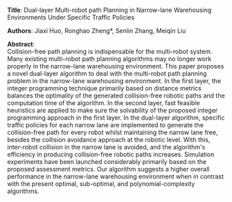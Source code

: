 **Title**: Dual-layer Multi-robot path Planning in Narrow-lane Warehousing Environments Under Specific Traffic Policies

**Authors**: Jiaxi Huo, Ronghao Zheng*, Senlin Zhang, Meiqin Liu

**Abstract**:   
  Collision-free path planning is indispensable for the multi-robot system. 
  Many existing multi-robot path planning algorithms may no longer work properly in the narrow-lane warehousing environment. 
  This paper proposes a novel dual-layer algorithm to deal with the multi-robot path planning problem in the narrow-lane warehousing environment. 
  In the first layer, the integer programming technique primarily based on distance metrics balances the optimality of the generated collision-free robotic paths and the computation time of the algorithm. 
  In the second layer, fast feasible heuristics are applied to make sure the solvability of the proposed integer programming approach in the first layer. 
  In the dual-layer algorithm, specific traffic policies for each narrow lane are implemented to generate the collision-free path for every robot whilst maintaining the narrow lane free, besides the collision avoidance approach at the robotic level. 
  With this, inter-robot collision in the narrow lane is avoided, and the algorithm's efficiency in producing collision-free robotic paths increases. 
  Simulation experiments have been launched considerably primarily based on the proposed assessment metrics. 
  Our algorithm suggests a higher overall performance in the narrow-lane warehousing environment when in contrast with the present optimal, sub-optimal, and polynomial-complexity algorithms.    
